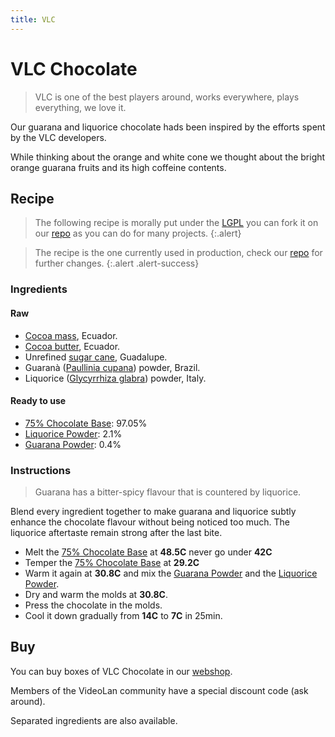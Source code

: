 ```yaml
---
title: VLC
---
```


VLC Chocolate
=============

> VLC is one of the best players around, works everywhere, plays everything,
> we love it.

Our guarana and liquorice chocolate hads been inspired by the efforts spent
by the VLC developers.

While thinking about the orange and white cone we thought about the bright
orange guarana fruits and its high coffeine contents.

Recipe
------

> The following recipe is morally put under the
> [LGPL](http://2.borgodoro.it/license) you can
> fork it on our [repo](http://github.com/borgodoro/choco)
> as you can do for many projects.
{:.alert}

> The recipe is the one currently used in production, check
> our [repo](http://github.com/borgodoro/choco) for further changes.
{:.alert .alert-success}

### Ingredients

#### Raw

- [Cocoa mass](http://en.wikipedia.org/wiki/Chocolate_liquor), Ecuador.
- [Cocoa butter](http://en.wikipedia.org/wiki/Cocoa_butter), Ecuador.
- Unrefined [sugar cane](http://en.wikipedia.org/wiki/Sugarcane), Guadalupe.
- Guaranà ([Paullinia cupana](http://en.wikipedia.org/wiki/Guarana)) powder, Brazil.
- Liquorice ([Glycyrrhiza glabra](http://en.wikipedia.org/wiki/Glycyrrhiza_glabra)) powder, Italy.

#### Ready to use

- [75% Chocolate Base](http://shop.borgodoro.it/products/chocolate-base-75): 97.05%
- [Liquorice Powder](http://shop.borgodoro.it/products/liquorice-powder): 2.1%
- [Guarana Powder](http://shop.borgodoro.it/products/guarana-powder): 0.4%

### Instructions

> Guarana has a bitter-spicy flavour that is countered by liquorice.

Blend every ingredient together to make guarana and liquorice subtly enhance
the chocolate flavour without being noticed too much.
The liquorice aftertaste remain strong after the last bite.

- Melt the [75% Chocolate Base](http://shop.borgodoro.it/products/chocolate-base-75) at **48.5C** never go under **42C**
- Temper the [75% Chocolate Base](http://shop.borgodoro.it/products/chocolate-base-75) at **29.2C**
- Warm it again at **30.8C** and mix the [Guarana Powder](http://shop.borgodoro.it/products/guarana-powder) and the [Liquorice Powder](http://shop.borgodoro.it/products/liquorice-powder).
- Dry and warm the molds at **30.8C**.
- Press the chocolate in the molds.
- Cool it down gradually from **14C** to **7C** in 25min.

## Buy

You can buy boxes of VLC Chocolate in our [webshop](http://shop.borgodoro.it).

Members of the VideoLan community have a special discount code (ask around).

Separated ingredients are also available.
